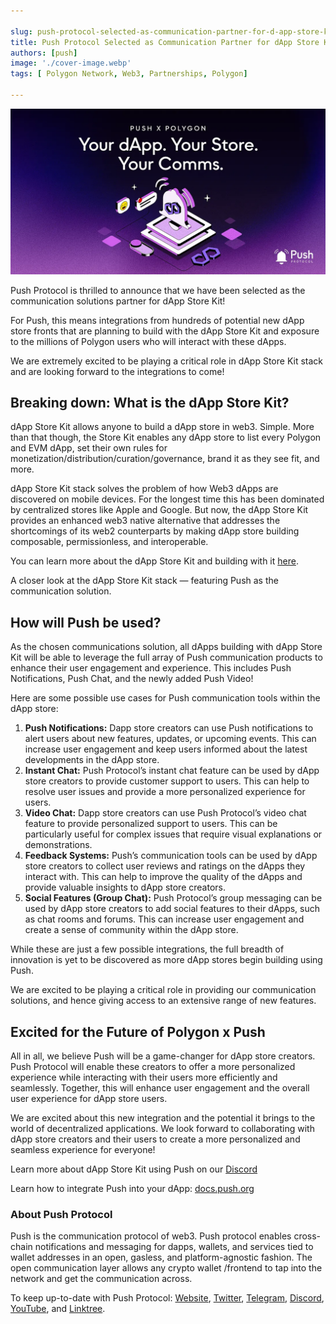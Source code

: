 ```yaml
---

slug: push-protocol-selected-as-communication-partner-for-d-app-store-kit
title: Push Protocol Selected as Communication Partner for dApp Store Kit! 🔔💜
authors: [push]
image: './cover-image.webp'
tags: [ Polygon Network, Web3, Partnerships, Polygon]

---
```


![Cover image of Push Protocol Selected as Communication Partner for dApp Store Kit! 🔔💜](./cover-image.webp)

Push Protocol is thrilled to announce that we have been selected as the communication solutions partner for dApp Store Kit!

<!--truncate-->

For Push, this means integrations from hundreds of potential new dApp store fronts that are planning to build with the dApp Store Kit and exposure to the millions of Polygon users who will interact with these dApps.

We are extremely excited to be playing a critical role in dApp Store Kit stack and are looking forward to the integrations to come!

## Breaking down: What is the dApp Store Kit?
dApp Store Kit allows anyone to build a dApp store in web3. Simple. More than that though, the Store Kit enables any dApp store to list every Polygon and EVM dApp, set their own rules for monetization/distribution/curation/governance, brand it as they see fit, and more.

dApp Store Kit stack solves the problem of how Web3 dApps are discovered on mobile devices. For the longest time this has been dominated by centralized stores like Apple and Google. But now, the dApp Store Kit provides an enhanced web3 native alternative that addresses the shortcomings of its web2 counterparts by making dApp store building composable, permissionless, and interoperable.

You can learn more about the dApp Store Kit and building with it [here](https://docs.dappstorekit.io/docs/start-here).

A closer look at the dApp Store Kit stack — featuring Push as the communication solution.

## How will Push be used?

As the chosen communications solution, all dApps building with dApp Store Kit will be able to leverage the full array of Push communication products to enhance their user engagement and experience. This includes Push Notifications, Push Chat, and the newly added Push Video!

Here are some possible use cases for Push communication tools within the dApp store:

1. <b>Push Notifications:</b> Dapp store creators can use Push notifications to alert users about new features, updates, or upcoming events. This can increase user engagement and keep users informed about the latest developments in the dApp store.
2. <b>Instant Chat:</b> Push Protocol’s instant chat feature can be used by dApp store creators to provide customer support to users. This can help to resolve user issues and provide a more personalized experience for users.
3. <b>Video Chat:</b> Dapp store creators can use Push Protocol’s video chat feature to provide personalized support to users. This can be particularly useful for complex issues that require visual explanations or demonstrations.
4. <b>Feedback Systems:</b> Push’s communication tools can be used by dApp store creators to collect user reviews and ratings on the dApps they interact with. This can help to improve the quality of the dApps and provide valuable insights to dApp store creators.
5. <b>Social Features (Group Chat):</b> Push Protocol’s group messaging can be used by dApp store creators to add social features to their dApps, such as chat rooms and forums. This can increase user engagement and create a sense of community within the dApp store.

While these are just a few possible integrations, the full breadth of innovation is yet to be discovered as more dApp stores begin building using Push.

We are excited to be playing a critical role in providing our communication solutions, and hence giving access to an extensive range of new features.

## Excited for the Future of Polygon x Push

All in all, we believe Push will be a game-changer for dApp store creators. Push Protocol will enable these creators to offer a more personalized experience while interacting with their users more efficiently and seamlessly. Together, this will enhance user engagement and the overall user experience for dApp store users.

We are excited about this new integration and the potential it brings to the world of decentralized applications. We look forward to collaborating with dApp store creators and their users to create a more personalized and seamless experience for everyone!

Learn more about dApp Store Kit using Push on our [Discord](https://discord.gg/pushprotocol)

Learn how to integrate Push into your dApp: [docs.push.org](https://docs.push.org/hub/)

### About Push Protocol

Push is the communication protocol of web3. Push protocol enables cross-chain notifications and messaging for dapps, wallets, and services tied to wallet addresses in an open, gasless, and platform-agnostic fashion. The open communication layer allows any crypto wallet /frontend to tap into the network and get the communication across.

To keep up-to-date with Push Protocol: [Website](https://push.org/), [Twitter](https://twitter.com/pushprotocol), [Telegram](https://t.me/epnsproject), [Discord](https://discord.gg/pushprotocol), [YouTube](https://www.youtube.com/c/EthereumPushNotificationService), and [Linktree](https://linktr.ee/pushprotocol).